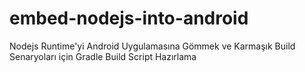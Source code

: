 # embed-nodejs-into-android
Nodejs Runtime'yi Android Uygulamasına Gömmek ve Karmaşık Build Senaryoları için Gradle Build Script Hazırlama

